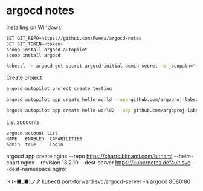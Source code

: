 # argocd notes

Installing on Windows
``` bash
SET GIT_REPO=https://github.com/Pwera/argocd-notes
SET GIT_TOKEN=<token>
scoop install argocd-autopilot
scoop install argocd

kubectl -n argocd get secret argocd-initial-admin-secret -o jsonpath="{.data.password}" | base64 -d
```

Create project
```bash
argocd-autopilot project create testing

argocd-autopilot app create hello-world --app github.com/argoproj-labs/argocd-autopilot/examples/demo-app/ -p testing --wait-timeout 2m

argocd-autopilot app create hello-world2 --app github.com/argoproj-labs/argocd-autopilot/examples/demo-app/ -p testing --wait-timeout 2m
```

List accounts 
```bash
argocd account list
NAME   ENABLED  CAPABILITIES
admin  true     login
```




argocd app create nginx --repo https://charts.bitnami.com/bitnami --helm-chart nginx --revision 13.2.10 --dest-server https://kubernetes.default.svc --dest-namespace nginx




ヾ(⌐■_■)ノ♪
kubectl port-forward svc/argocd-server -n argocd 8080:80